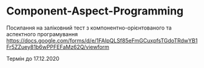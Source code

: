 # Component-Aspect-Programming
Посилання на заліковний тест з компонентно-орієнтованого та аспектного програмування
https://docs.google.com/forms/d/e/1FAIpQLSf85eFmGCuxpfsTGdoTRdwYB1Fr5ZZuey81b6wPPFEFaMz62Q/viewform

Термін до 17.12.2020 
